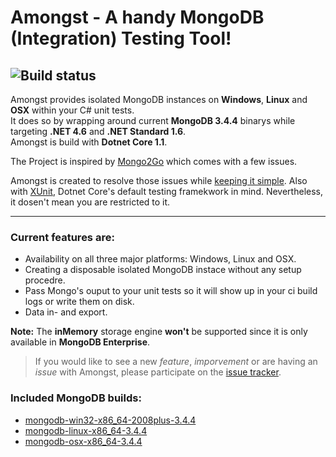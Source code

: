 # Amongst - A handy MongoDB (Integration) Testing Tool!
![Build status](https://ci.appveyor.com/api/projects/status/github/Johlandabee/Amongst?branch=develop&svg=true)  
---
Amongst provides isolated MongoDB instances on **Windows**, **Linux** and **OSX** within your C# unit tests.  
It does so by wrapping around current **MongoDB 3.4.4** binarys while targeting **.NET 4.6** and **.NET Standard 1.6**.  
Amongst is build with **Dotnet Core 1.1**. 

The Project is inspired by [Mongo2Go](https://github.com/Mongo2Go/Mongo2Go) which comes with a few issues.  

Amongst is created to resolve those issues while [keeping it simple](https://en.wikipedia.org/wiki/You_aren%27t_gonna_need_it).
Also with [XUnit](https://xunit.github.io/), Dotnet Core's default testing framekwork in mind. Nevertheless, it dosen't mean you are restricted to it.

---
### Current features are:
 - Availability on all three major platforms: Windows, Linux and OSX.
 - Creating a disposable isolated MongoDB instace without any setup procedre.
 - Pass Mongo's ouput to your unit tests so it will show up in your ci build logs or write them on disk.
 - Data in- and export.

**Note:** The **inMemory** storage engine **won't** be supported since it is only available in **MongoDB Enterprise**. 

>If you would like to see a new *feature*, *imporvement* or are having an *issue* with Amongst, please participate on the [issue tracker](https://github.com/Johlandabee/Amongst/issues).

### Included MongoDB builds:
- [mongodb-win32-x86_64-2008plus-3.4.4](http://downloads.mongodb.org/win32/mongodb-win32-x86_64-2008plus-3.4.4.zip)
- [mongodb-linux-x86_64-3.4.4](http://downloads.mongodb.org/linux/mongodb-linux-x86_64-3.4.4.tgz)
- [mongodb-osx-x86_64-3.4.4](http://downloads.mongodb.org/osx/mongodb-osx-x86_64-3.4.4.tgz)
